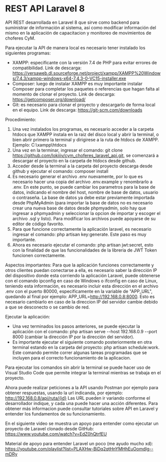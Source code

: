 # REST API Laravel 8
API REST desarrollada en Laravel 8 que sirve como backend para suministrar de información al sistema, así como modificar información del mismo en la aplicación de capacitacion y monitoreo de movimientos de choferes CyM.


Para ejecutar la API de manera local es necesario tener instalado los siguientes programas:
- XAMPP: especificante con la versión 7.4 de PHP para evitar errores de compatibilidad. Link de descarga: https://versaweb.dl.sourceforge.net/project/xampp/XAMPP%20Windows/7.4.3/xampp-windows-x64-7.4.3-0-VC15-installer.exe
- Composer: luego de instalar XAMPP es muy importante instalar Composer para completar los paquetes o referencias que hagan falta al momento de clonar el proyecto. Link de descarga: https://getcomposer.org/download/
- Git: es necesario para clonar el proyecto y descargarlo de forma local en el equipo. Link de descarga: https://git-scm.com/downloads

Procedimiento:
1. Una vez instalados los programas, es necesario acceder a la carpeta htdocs que XAMPP instala en la raiz del disco local y abrir la terminal, o bien abrir primero la terminal y dirigirese a la ruta de htdocs de XAMPP. Ejemplo: C:\xampp\htdocs
2. Una vez en la terminar, ingresar el comando: git clone https://github.com/lokiiiv/cym_choferes_laravel_api.git, se comenzará a descargar el proyecto en la carpeta de htdocs desde github.
3. Acceder desde la terminal a la carpeta del proyecto descarga desde github y ejecutar el comando: composer install
4. Es necesario generar el archivo .env nuevamente, por lo que es necesario hacer una copia del archivo .env.example y renombrarlo a .env. En este punto, se puede cambiar los parametros para la base de datos, indicando el nombre del host, nombre de base de datos, usuario o contraseña. La base de datos ya debe estar previamente importada desde PhpMyAdmin (para importar la base de datos no es necesario crear una nueva base de datos desde phpmyadmin, solo hay que ingresar a phpmyadmin y seleccionar la opcion de importar y escoger el archivo .sql y listo). Para modificar los archivos puede apoyarse de su editor de código favorito.
5. Para que funcione correctamente la aplicación laravel, es necesario ingresar el comando: php artisan key:generate. Este paso es muy importante.
6. Ahora es necesario ejecutar el comando: php artisan jwt:secret, esto con la finalidad de que las funcionalidades de la libreria de JWT Token funcionen correctamente.

Aspectos importantes:
Para que la aplicación funciones correctamente y otros clientes puedan conectarse a ella, es necesario saber la dirección IP del dispositivo donde esta corriendo la aplicación Laravel, puede obtenerse con el comando ipconfig en caso de Windows o ifconfig en caso de Linux, teniendo esta información, es necesario incluir esta dirección en el archivo .env con el puerto 80000, especificamente en la variable de "APP_URL", quedando al final por ejemplo: APP_URL=http://192.168.0.8:8000. Esto es necesario cambiarlo en caso de la direccion IP del servidor cambie debido a que se desconecto o se cambio de red.

Ejecutar la aplicación:
- Una vez terminados los pasos anteriores, se puede ejecutar la aplicación con el comando: php artisan serve --host 192.168.0.9 --port 8000 (cambiar la dirección IP por la dirección del servidor).
- Es importante ejecutar el siguiente comando posteriormente en otra terminal estando en la carpeta del proyecto:  php artisan schedule:work. Este comando permite correr algunas tareas programadas que se incluyen para el correcto funcionamiento de la aplicacion.


Para ejecutar los comandos sin abrir la terminal se puede hacer uso de Visual Studio Code que permite integrar la terminal mientras se trabaja en el proyecto.

Ahora puede realizar peticiones a la API usando Postman por ejemplo para obtener respuestas, usando la url indicanda, por ejemplo: http://192.168.0.8/api/ruta/{id}
Las URL pueden ir variando conforme el desarrollador indique, y cada una puede hacer una acción diferentes. Para obtener más informacion puede consultar tutoriales sobre API en Laravel y entender los fundamentos de su funcionamiento.

En el siguiente video se muestra un apoyo para entender como ejecutar un proyecto de Laravel clonado desde GitHub: https://www.youtube.com/watch?v=EdZ0hQtrfEU

Material de apoyo para entender Laravel un poco (me ayudo mucho xd): https://youtube.com/playlist?list=PLAXHw-BiDq2qtHnYMHhEuOomdIg--mDRy
